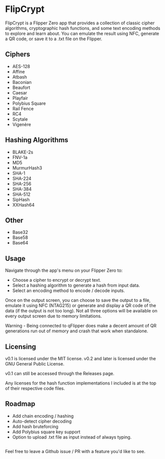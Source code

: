 # FlipCrypt

FlipCrypt is a Flipper Zero app that provides a collection of classic cipher algorithms, cryptographic hash functions, and some text encoding methods to explore and learn about. You can emulate the result using NFC, generate a QR code, or save it to a .txt file on the Flipper.

## Ciphers
- AES-128
- Affine
- Atbash
- Baconian
- Beaufort
- Caesar
- Playfair
- Polybius Square
- Rail Fence
- RC4
- Scytale
- Vigenère

## Hashing Algorithms
- BLAKE-2s
- FNV-1a
- MD5
- MurmurHash3
- SHA-1
- SHA-224
- SHA-256
- SHA-384
- SHA-512
- SipHash
- XXHash64

## Other
- Base32
- Base58
- Base64

## Usage
Navigate through the app's menu on your Flipper Zero to:
- Choose a cipher to encrypt or decrypt text.
- Select a hashing algorithm to generate a hash from input data.
- Select an encoding method to encode / decode inputs.

Once on the output screen, you can choose to save the output to a file, emulate it using NFC (NTAG215) or generate and display a QR code of the data (if the output is not too long). Not all three options will be available on every output screen due to memory limitations.

Warning - Being connected to qFlipper does make a decent amount of QR generations run out of memory and crash that work when standalone.

## Licensing
v0.1 is licensed under the MIT license.
v0.2 and later is licensed under the GNU General Public License.

v0.1 can still be accessed through the Releases page.

Any licenses for the hash function implementations I included is at the top of their respective code files.

## Roadmap
- Add chain encoding / hashing
- Auto-detect cipher decoding
- Add hash bruteforcing
- Add Polybius square key support
- Option to upload .txt file as input instead of always typing.

## 
Feel free to leave a Github issue / PR with a feature you'd like to see.
##